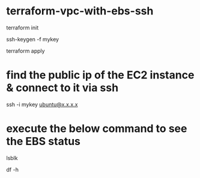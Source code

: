 # terraform-vpc-with-ebs-ssh

terraform init

ssh-keygen -f mykey

terraform apply

# find the public ip of the EC2 instance & connect to it via ssh

ssh -i mykey ubuntu@x.x.x.x

# execute the below command to see the EBS status

lsblk

df -h
